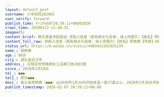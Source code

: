 ```yaml
---
layout: default_post
username: 小羊妈妈202002
user_verify: forward
publish_time: FriFeb0720:39:11+08002020
crawl_time: 20200212-12:40:51
imageurl: 
content_brief: 肺炎患者求助超话 求助人信息（若有相关化验单，请上传图片）【姓名】郑修典【年龄】86岁【所在城市】湖北省武汉市【所在小区、社区】汉阳区世贸锦绣长江五期三栋2003室【患病时间】2020年1月24日【联系方式】●●●【其他紧急联系人】郑卉●●●【病情描述】 我父亲郑修典（42 ...全文
content_full_raw: 求助人信息（若有相关化验单，请上传图片）【姓名】郑修典【年龄】86岁【所在城市】湖北省武汉市【所在小区、社区】汉阳区世贸锦绣长江五期三栋2003室【患病时间】2020年1月24日【联系方式】●●●【其他紧急联系人】郑卉●●●【病情描述】我父亲郑修典（●●●）从2020年1月24日开始体温一直37度以上，2020年1月30日开始，超过38度，2月2日在市四医院通过CT、血液检测为双肺感染，初步确定病毒性肺炎。目前在武汉市汉阳区世贸锦绣长江五期三栋2003室家中单独隔离。2月3日在家上吐下泄。2月4日到武汉市五医院看病，医生开了药让他回家。2月6日已做核酸检测，结果还未收到。2月7日呼吸困难。近段时间，本人一家三口与老人有接触，现己在金色雅园家中自我隔离。老人86岁了，一人在家隔离，又没人照顾，希望马上安排他住院治疗。谢谢🙏。
status_url: https://m.weibo.cn/status/4469432262925239
name_: 郑修典
age_: 86岁
city_: 湖北省武汉市
address_: 汉阳区世贸锦绣长江五期三栋2003室
since_: 2020年1月24日
tel_: ●●●
tel2_: 郑卉●●●
desc_: 我父亲郑修典（●●●）从2020年1月24日开始体温一直37度以上，2020年1月30日开始，超过38度，2月2日在市四医院通过CT、血液检测为双肺感染，初步确定病毒性肺炎。目前在武汉市汉阳区世贸锦绣长江五期三栋2003室家中单独隔离。2月3日在家上吐下泄。2月4日到武汉市五医院看病，医生开了药让他回家。2月6日已做核酸检测，结果还未收到。2月7日呼吸困难。近段时间，本人一家三口与老人有接触，现己在金色雅园家中自我隔离。老人86岁了，一人在家隔离，又没人照顾，希望马上安排他住院治疗。谢谢🙏。
publish_timestamp: 2020-02-07 20:39:11+08:00
---
```

